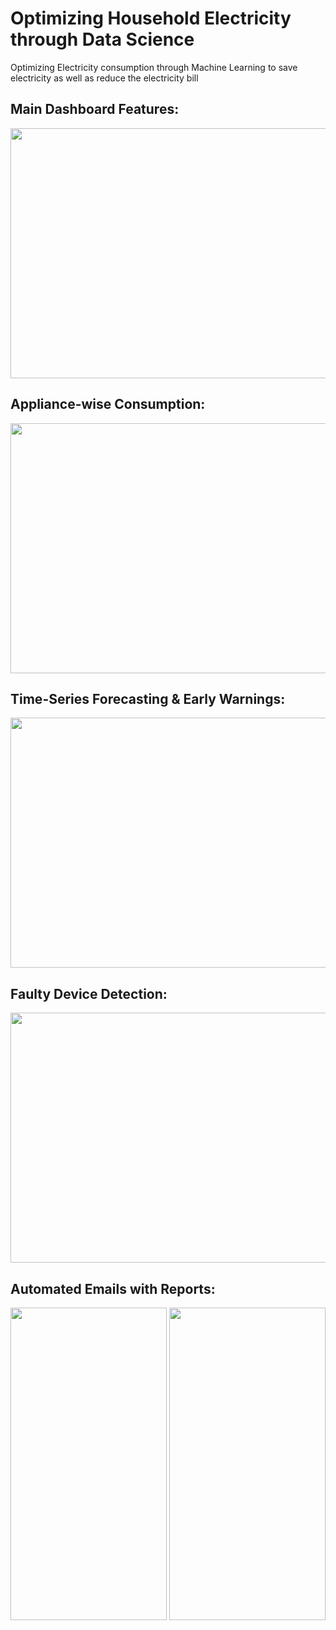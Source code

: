 # Optimizing Household Electricity through Data Science
 Optimizing Electricity consumption through Machine Learning to save electricity as well as reduce the electricity bill

## Main Dashboard Features:

<img src ="https://user-images.githubusercontent.com/24243687/127759203-45f5e572-a46c-42a9-a3f3-88c8c8aedc19.PNG" width="800" height="400">

## Appliance-wise Consumption:

<img src="https://user-images.githubusercontent.com/24243687/127759223-f089ddf4-3425-454d-9920-d8164bbc8807.PNG" width="800" height="400">

## Time-Series Forecasting & Early Warnings:

<img src="https://user-images.githubusercontent.com/24243687/127759238-ec069bc1-6bc5-4054-bc4e-475ecd6d69fa.PNG" width="800" height="400">

## Faulty Device Detection:

<img src ="https://user-images.githubusercontent.com/24243687/127759184-3fb9e6d2-ce0f-485d-adc2-0f4fa064879b.PNG" width="800" height="400">

## Automated Emails with Reports:
     
<img src= "https://user-images.githubusercontent.com/24243687/127759244-e9aaeb92-c9c7-4945-8fe8-640632f966f5.jpg" width="250" height="500"> <img src="https://user-images.githubusercontent.com/24243687/127759245-ce21f0ff-851c-42ab-ae4f-1a0e6b27e94a.jpg" width="250" height="500">


